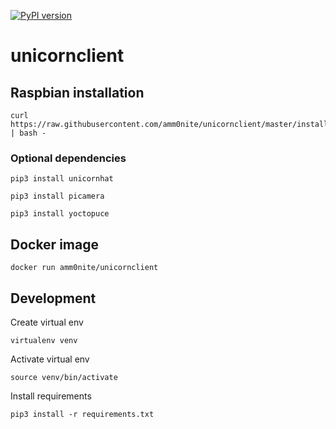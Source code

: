 [![PyPI version](https://badge.fury.io/py/unicornclient.svg)](https://badge.fury.io/py/unicornclient)

# unicornclient

## Raspbian installation
```
curl https://raw.githubusercontent.com/amm0nite/unicornclient/master/install/main.sh | bash -
```
### Optional dependencies
```
pip3 install unicornhat
```
```
pip3 install picamera
```
```
pip3 install yoctopuce
```
## Docker image
```
docker run amm0nite/unicornclient
```
## Development
Create virtual env
```
virtualenv venv
```
Activate virtual env
```
source venv/bin/activate
```
Install requirements
```
pip3 install -r requirements.txt
```

